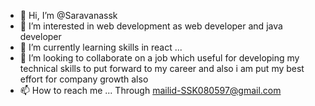 - 👋 Hi, I’m @Saravanassk
- 👀 I’m interested in web development as web developer and java developer
- 🌱 I’m currently learning skills in react ...
- 💞️ I’m looking to collaborate on a job which useful for developing my technical skills to put forward to my career and also i am put my best effort  for company growth also 
- 📫 How to reach me ...    Through mailid-SSK080597@gmail.com

<!---
Saravanassk/Saravanassk is a ✨ special ✨ repository because its `README.md` (this file) appears on your GitHub profile.
You can click the Preview link to take a look at your changes.
--->

